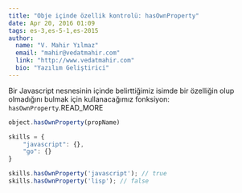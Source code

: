 ```yaml
---
title: "Obje içinde özellik kontrolü: hasOwnProperty"
date: Apr 20, 2016 01:09
tags: es-3,es-5-1,es-2015
author:
  name: "V. Mahir Yılmaz"
  email: "mahir@vedatmahir.com"
  link: "http://www.vedatmahir.com"
  bio: "Yazılım Geliştirici"
---
```

Bir Javascript nesnesinin içinde belirttiğimiz isimde bir özelliğin olup 
olmadığını bulmak için kullanacağımız fonksiyon: `hasOwnProperty`.READ_MORE

```js
object.hasOwnProperty(propName)

skills = {
    "javascript": {},
    "go": {}
}

skills.hasOwnProperty('javascript'); // true
skills.hasOwnProperty('lisp'); // false
```